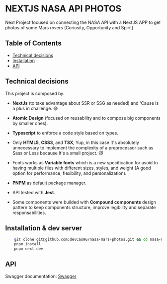 # NEXTJS NASA API PHOTOS

Next Project focused on connecting the NASA API with a NextJS APP to get photos of some Mars rovers (Curiosity, Opportunity and Spirit).

## Table of Contents

- [Technical decisions](#decisions)
- [Installation](#installation)
- [API](#api)

## Technical decisions

This project is composed by:

- **NextJs** (to take advantage about SSR or SSG as needed) and 'Cause is a plus in challenge. 😄

- **Atomic Design** (focused on reusability and to compose big components by smaller ones).

- **Typescript** to enforce a code style based on types.

- Only **HTML5**, **CSS3**, and **TSX**, Yup, in this case It's absolutely unnecessary to implement the complexity of a preprocessor such as Sass or Less because It's a small project. 😼

- Fonts works as **Variable fonts** which is a new specification for avoid to having multiple files with different sizes, styles, and weight (A good option for performance, flexibility, and personalization).

- **PNPM** as default package manager.

- API tested with **Jest**.

- Some components were builded with **Compound components** design pattern to keep components structure, improve legibility and separate responsabilities.

## Installation & dev server

```bash
    git clone git@github.com:devCas96/nasa-mars-photos.git && cd nasa-mars-photos
    pnpm install
    pnpm next dev
```

## API

Swagger documentation: [ Swagger ](https://app.swaggerhub.com/apis/SEBASCAS96/api/1.0.0)
